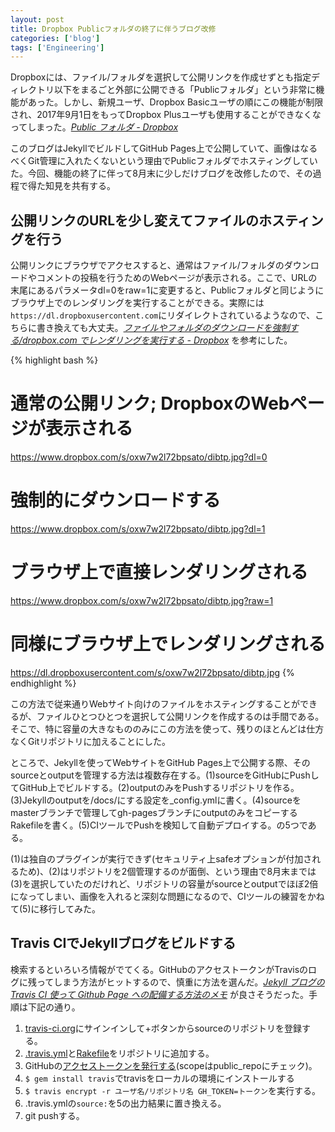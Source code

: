```yaml
---
layout: post
title: Dropbox Publicフォルダの終了に伴うブログ改修
categories: ['blog']
tags: ['Engineering']
---
```


Dropboxには、ファイル/フォルダを選択して公開リンクを作成せずとも指定ディレクトリ以下をまるごと外部に公開できる「Publicフォルダ」という非常に機能があった。しかし、新規ユーザ、Dropbox Basicユーザの順にこの機能が制限され、2017年9月1日をもってDropbox Plusユーザも使用することができなくなってしまった。<cite>[Public フォルダ - Dropbox](https://www.dropbox.com/ja/help/files-folders/public-folder)</cite>

このブログはJekyllでビルドしてGitHub Pages上で公開していて、画像はなるべくGit管理に入れたくないという理由でPublicフォルダでホスティングしていた。今回、機能の終了に伴って8月末に少しだけブログを改修したので、その過程で得た知見を共有する。

## 公開リンクのURLを少し変えてファイルのホスティングを行う

公開リンクにブラウザでアクセスすると、通常はファイル/フォルダのダウンロードやコメントの投稿を行うためのWebページが表示される。ここで、URLの末尾にあるパラメータdl=0をraw=1に変更すると、Publicフォルダと同じようにブラウザ上でのレンダリングを実行することができる。実際には```https://dl.dropboxusercontent.com```にリダイレクトされているようなので、こちらに書き換えても大丈夫。<cite>[ファイルやフォルダのダウンロードを強制する/dropbox.com でレンダリングを実行する - Dropbox](https://www.dropbox.com/help/desktop-web/force-download)</cite> を参考にした。

{% highlight bash %}
# 通常の公開リンク; DropboxのWebページが表示される
https://www.dropbox.com/s/oxw7w2l72bpsato/dibtp.jpg?dl=0

# 強制的にダウンロードする
https://www.dropbox.com/s/oxw7w2l72bpsato/dibtp.jpg?dl=1

# ブラウザ上で直接レンダリングされる
https://www.dropbox.com/s/oxw7w2l72bpsato/dibtp.jpg?raw=1

# 同様にブラウザ上でレンダリングされる
https://dl.dropboxusercontent.com/s/oxw7w2l72bpsato/dibtp.jpg
{% endhighlight %}

この方法で従来通りWebサイト向けのファイルをホスティングすることができるが、ファイルひとつひとつを選択して公開リンクを作成するのは手間である。そこで、特に容量の大きなもののみにこの方法を使って、残りのほとんどは仕方なくGitリポジトリに加えることにした。

ところで、Jekyllを使ってWebサイトをGitHub Pages上で公開する際、そのsourceとoutputを管理する方法は複数存在する。(1)sourceをGitHubにPushしてGitHub上でビルドする。(2)outputのみをPushするリポジトリを作る。(3)Jekyllのoutputを/docs/にする設定を_config.ymlに書く。(4)sourceをmasterブランチで管理してgh-pagesブランチにoutputのみをコピーするRakefileを書く。(5)CIツールでPushを検知して自動デプロイする。の5つである。

(1)は独自のプラグインが実行できず(セキュリティ上safeオプションが付加されるため)、(2)はリポジトリを2個管理するのが面倒、という理由で8月末までは(3)を選択していたのだけれど、リポジトリの容量がsourceとoutputでほぼ2倍になってしまい、画像を入れると深刻な問題になるので、CIツールの練習をかねて(5)に移行してみた。

## Travis CIでJekyllブログをビルドする

検索するといろいろ情報がでてくる。GitHubのアクセストークンがTravisのログに残ってしまう方法がヒットするので、慎重に方法を選んだ。<cite>[Jekyll ブログの Travis CI 使って Github Page への配備する方法のメモ](https://cat-in-136.github.io/2015/04/jekyll-travis-ci-github-pages-deployment.html)</cite> が良さそうだった。手順は下記の通り。

1. [travis-ci.org](https://travis-ci.org/)にサインインして+ボタンからsourceのリポジトリを登録する。
1. [.travis.yml](https://github.com/shoya140/shoya.io/blob/master/.travis.yml)と[Rakefile](https://github.com/shoya140/shoya.io/blob/master/Rakefile)をリポジトリに追加する。
1. GitHubの[アクセストークンを発行する](https://github.com/settings/tokens/new)(scopeはpublic_repoにチェック)。
1. ```$ gem install travis```でtravisをローカルの環境にインストールする
1. ```$ travis encrypt -r ユーザ名/リポジトリ名 GH_TOKEN=トークン```を実行する。
1. .travis.ymlの```source:```を5の出力結果に置き換える。
1. git pushする。
